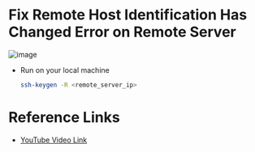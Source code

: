# Fix Remote Host Identification Has Changed Error on Remote Server

![image](https://github.com/satyam-seth-learnings/devops-learning/assets/63374020/16f60a3d-ac34-4602-9844-956deaf49cd5)


- Run on your local machine

    ```sh
    ssh-keygen -R <remote_server_ip>
    ```


# Reference Links 

- [YouTube Video Link](https://youtu.be/6JGJyCUm3go?si=g3whHEQwGG1H6QgF)
